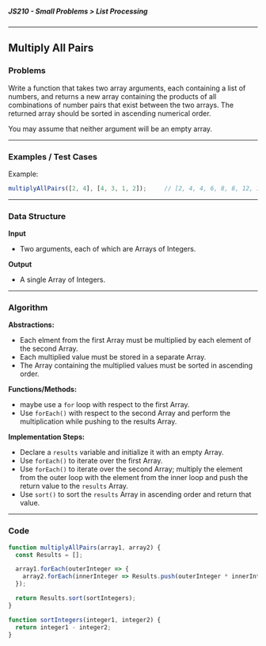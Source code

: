##### JS210 - Small Problems > List Processing

---

## Multiply All Pairs

### Problems

Write a function that takes two array arguments, each containing a list of numbers, and returns a new array containing the products of all combinations of number pairs that exist between the two arrays. The returned array should be sorted in ascending numerical order.  

You may assume that neither argument will be an empty array.  

---

### Examples / Test Cases

Example:

```javascript
multiplyAllPairs([2, 4], [4, 3, 1, 2]);		// [2, 4, 4, 6, 8, 8, 12, 16]
```

---

### Data Structure

**Input**

* Two arguments, each of which are Arrays of Integers.

**Output**

* A single Array of Integers.

---

### Algorithm

**Abstractions:**

* Each elment from the first Array must be multiplied by each element of the second Array.
* Each multiplied value must be stored in a separate Array.
* The Array containing the multiplied values must be sorted in ascending order.

**Functions/Methods:**

* maybe use a `for` loop with respect to the first Array.
* Use `forEach()` with respect to the second Array and perform the multiplication while pushing to the results Array.

**Implementation Steps:**

* Declare a `results` variable and initialize it with an empty Array.
* Use `forEach()` to iterate over the first Array.
* Use `forEach()` to iterate over the second Array; multiply the element from the outer loop with the element from the inner loop and push the return value to the `results` Array.
* Use `sort()` to sort the `results` Array in ascending order and return that value.

---

### Code

```javascript
function multiplyAllPairs(array1, array2) {
  const Results = [];

  array1.forEach(outerInteger => {
    array2.forEach(innerInteger => Results.push(outerInteger * innerInteger));
  });

  return Results.sort(sortIntegers);
}

function sortIntegers(integer1, integer2) {
  return integer1 - integer2;
}
```

